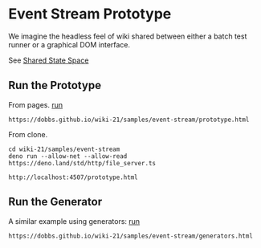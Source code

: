 # Event Stream Prototype
We imagine the headless feel of wiki shared between either a batch test runner or a graphical DOM interface.

See [Shared State Space](http://small.fed.wiki/shared-state-space.html)

## Run the Prototype

From pages. [run](https://dobbs.github.io/wiki-21/samples/event-stream/prototype.html)
```
https://dobbs.github.io/wiki-21/samples/event-stream/prototype.html
```
From clone.
```
cd wiki-21/samples/event-stream
deno run --allow-net --allow-read https://deno.land/std/http/file_server.ts
```
```
http://localhost:4507/prototype.html
```

## Run the Generator

A similar example using generators: [run](https://dobbs.github.io/wiki-21/samples/event-stream/generators.html)
```
https://dobbs.github.io/wiki-21/samples/event-stream/generators.html
```
